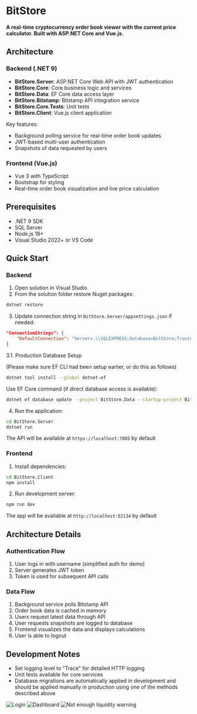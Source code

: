 # BitStore

**A real-time cryptocurrency order book viewer with the current price calculator. Built with ASP.NET Core and Vue.js.**

## Architecture

### Backend (.NET 9)
- **BitStore.Server**: ASP.NET Core Web API with JWT authentication
- **BitStore.Core**: Core business logic and services
- **BitStore.Data**: EF Core data access layer
- **BitStore.Bitstamp**: Bitstamp API integration service
- **BitStore.Core.Tests**: Unit tests
- **BitStore.Client**: Vue.js client application

Key features:
- Background polling service for real-time order book updates
- JWT-based multi-user authentication
- Snapshots of data requested by users

### Frontend (Vue.js)
- Vue 3 with TypeScript
- Bootstrap for styling
- Real-time order book visualization and live price calculation

## Prerequisites

- .NET 9 SDK
- SQL Server
- Node.js 18+
- Visual Studio 2022+ or VS Code

## Quick Start

### Backend

1. Open solution in Visual Studio
2. From the solution folder restore Nuget packages:
```bash
dotnet restore
```
3. Update connection string in `BitStore.Server/appsettings.json` if needed:
```json
"ConnectionStrings": {
    "DefaultConnection": "Server=.\\SQLEXPRESS;Database=BitStore;Trusted_Connection=True;MultipleActiveResultSets=true;TrustServerCertificate=true"
}
```

3.1. Production Database Setup

(Please make sure EF CLI had been setup earlier, or do this as follows)
```bash
dotnet tool install --global dotnet-ef
```

 Use EF Core command (if direct database access is available):
```bash
dotnet ef database update --project BitStore.Data --startup-project BitStore.Server
```

4. Run the application:
```bash
cd BitStore.Server
dotnet run
```
The API will be available at `https://localhost:7085` by default

### Frontend

1. Install dependencies:
```bash
cd BitStore.Client
npm install
```

2. Run development server:
```bash
npm run dev
```
The app will be available at `http://localhost:52134` by default


## Architecture Details

### Authentication Flow
1. User logs in with username (simplified auth for demo)
2. Server generates JWT token
3. Token is used for subsequent API calls

### Data Flow
1. Background service polls Bitstamp API
2. Order book data is cached in memory
3. Users request latest data through API
4. User requests snapshots are logged to database
5. Frontend visualizes the data and displays calculations
6. User is able to logout

## Development Notes

- Set logging level to "Trace" for detailed HTTP logging
- Unit tests available for core services
- Database migrations are automatically applied in development and should be applied manually in production using one of the methods described above

![Login](docs/images/app-login.png)
![Dashboard](docs/images/app-dashboard.png)
![Not enough liquidity warning](docs/images/app-dashboard-warning.png)